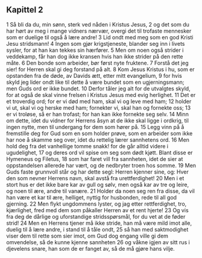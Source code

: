 ## Kapittel 2

1 Så bli da du, min sønn, sterk ved nåden i Kristus Jesus,
2 og det som du har hørt av meg i mange vidners nærvær, overgi det til trofaste mennesker som er duelige til også å lære andre!
3 Lid ondt med meg som en god Kristi Jesu stridsmann!
4 Ingen som gjør krigstjeneste, blander seg inn i livets sysler, for at han kan tekkes sin hærfører.
5 Men om noen også strider i veddekamp, får han dog ikke kransen hvis han ikke strider på den rette måte.
6 Den bonde som arbeider, bør først nyte fruktene.
7 Forstå det jeg sier! for Herren skal gi deg forstand på alt.
8 Kom Jesus Kristus i hu, som er opstanden fra de døde, av Davids ætt, etter mitt evangelium,
9 for hvis skyld jeg lider ondt like til dette å være bundet som en ugjerningsmann; men Guds ord er ikke bundet.
10 Derfor tåler jeg alt for de utvalgtes skyld, for at også de skal vinne frelsen i Kristus Jesus med evig herlighet.
11 Det er et troverdig ord; for er vi død med ham, skal vi og leve med ham;
12 holder vi ut, skal vi og herske med ham; fornekter vi, skal han og fornekte oss;
13 er vi troløse, så er han trofast; for han kan ikke fornekte seg selv.
14 Minn om dette, idet du vidner for Herrens åsyn at de ikke skal ligge i ordkrig, til ingen nytte, men til undergang for dem som hører på.
15 Legg vinn på å fremstille deg for Gud som en som holder prøve, som en arbeider som ikke har noe å skamme seg over, idet du rettelig lærer sannhetens ord.
16 Men hold deg fra det vanhellige tomme snakk! for de går alltid videre i ugudelighet,
17 og deres ord vil spise om seg som dødt kjøtt. Blant disse er Hymeneus og Filetus,
18 som har faret vill fra sannheten, idet de sier at oppstandelsen allerede har vært, og de nedbryter troen hos somme.
19 Men Guds faste grunnvoll står og har dette segl: Herren kjenner sine, og: Hver den som nevner Herrens navn, skal avstå fra urettferdighet!
20 Men i et stort hus er det ikke bare kar av gull og sølv, men også kar av tre og leire, og noen til ære, andre til vanære.
21 Holder da noen seg ren fra disse, da vil han være et kar til ære, helliget, nyttig for husbonden, rede til all god gjerning.
22 Men flykt ungdommens lyster, og jag etter rettferdighet, tro, kjærlighet, fred med dem som påkaller Herren av et rent hjerte!
23 Og vis fra deg de dårlige og uforstandige stridsspørsmål, for du vet at de føder strid!
24 Men en Herrens tjener må ikke stride, han må være mild imot alle, duelig til å lære andre, i stand til å tåle ondt,
25 så han med saktmodighet viser dem til rette som sier imot, om Gud dog engang ville gi dem omvendelse, så de kunne kjenne sannheten
26 og våkne igjen av sitt rus i djevelens snare, han som de er fanget av, så de må gjøre hans vilje.
